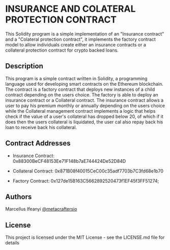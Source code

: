 # INSURANCE AND COLATERAL PROTECTION CONTRACT

This Solidity program is a simple implementation of an "Insurance contract" and a "Colateral protection contract", it implements the factory contract model to allow individuals create either an insurance contracts or a collateral protection contract for crypto backed loans.

## Description

This program is a simple contract written in Solidity, a programming language used for developing smart contracts on the Ethereum blockchain. The contract is a factory contract that deploys new instances of a child contract depending on the users choice. The factory is able to deploy an insurance contract or a Collateral contract. The insurance contract allows a user to pay his premium monthly or annually depending on the users choice while the Collateral management contract implements a logic that helps check if the value of a user's collateral has dropped below 20, of which if it does then the users collateral is liquidated, the user cal also repay back his loan to receive back his collateral.

## Contract Addresses

- Insurance Contract:
  0x88300BeCF48153Ee71F148b7aE744424De52D84D

- Collateral Contract:
  0x871B08f40015CeC00c35adf7703b7C3fd68e1b70

- Factory Contract:
  0x127de15B163C5662892520473f1EF45f3FF51274;

## Authors

Marcellus Ifeanyi
[@metacraftersio](https://twitter.com/Mars_Energy)

## License

This project is licensed under the MIT License - see the LICENSE.md file for details
